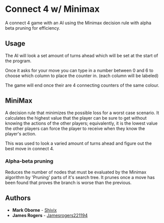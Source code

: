 # Connect 4 w/ Minimax

A connect 4 game with an AI using the Minimax decision rule with alpha beta pruning for efficiency.

## Usage

The AI will look a set amount of turns ahead which will be set at the start of the program.

Once it asks for your move you can type in a number between 0 and 6 to choose which column to place 
the counter in. (each column will be labeled)

The game will end once their are 4 connecting counters of the same colour.

## MiniMax

A decision rule that minimizes the possible loss for a worst case scenario.
It calculates the highest value that the player can be sure to get without knowing the 
actions of the other players; equivalently, it is the lowest value the other players can 
force the player to receive when they know the player's action.

This was used  to look a varied amount of turns ahead and figure out the best move in connect 4.

### Alpha-beta pruning

Reduces the number of nodes that must be evaluated by the Minimax algorithm by 'Pruning'
parts of it's search tree. It prunes once a move has been found that proves the branch 
is worse than the previous.

## Authors

* **Mark Oborne** - [Shivix](https://github.com/Shivix)
* **James Rogers** - [Jamesrogers221194](https://github.com/Jamesrogers221194)